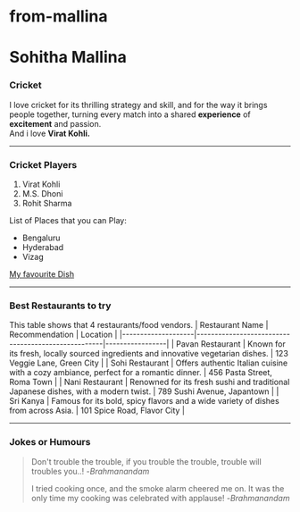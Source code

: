 # from-mallina
# Sohitha Mallina
### Cricket
I love cricket for its thrilling strategy and skill, and for the way it brings people together, turning every match into a shared **experience** of **excitement** and passion.<br> And i love **Virat Kohli.**

------------

### Cricket Players
1. Virat Kohli
2. M.S. Dhoni
3. Rohit Sharma

List of Places that you can Play:
* Bengaluru
* Hyderabad
* Vizag

[My favourite Dish](MyDish.md)

----------

### Best Restaurants to try
This table shows that 4 restaurants/food vendors.
| Restaurant Name    | Recommendation                                    | Location        |
|--------------------|----------------------------------------------------|-----------------|
| Pavan Restaurant    | Known for its fresh, locally sourced ingredients and innovative vegetarian dishes. | 123 Veggie Lane, Green City |
| Sohi Restaurant       | Offers authentic Italian cuisine with a cozy ambiance, perfect for a romantic dinner. | 456 Pasta Street, Roma Town |
| Nani Restaurant        | Renowned for its fresh sushi and traditional Japanese dishes, with a modern twist. | 789 Sushi Avenue, Japantown |
| Sri Kanya     | Famous for its bold, spicy flavors and a wide variety of dishes from across Asia. | 101 Spice Road, Flavor City |

------------

### Jokes or Humours
> Don't trouble the trouble, if you trouble the trouble, trouble will troubles you..! -*Brahmanandam*
>
> I tried cooking once, and the smoke alarm cheered me on. It was the only time my cooking was celebrated with applause! -*Brahmanandam*